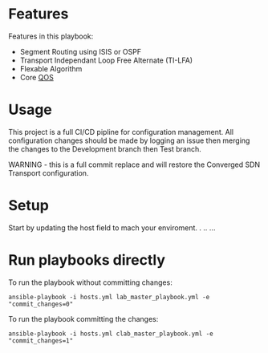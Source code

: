 # Features 

Features in this playbook:
 - Segment Routing using ISIS or OSPF
 - Transport Independant Loop Free Alternate (TI-LFA)
 - Flexable Algorithm
 - Core [QOS](Qos.md)

# Usage

This project is a full CI/CD pipline for configuration management. All configuration changes should be made by logging an issue then merging the changes to the Development branch then Test branch.

WARNING - this is a full commit replace and will restore the Converged SDN Transport configuration.

# Setup

Start by updating the host field to mach your enviroment.
.
..
...

# Run playbooks directly



To run the playbook without committing changes:

    ansible-playbook -i hosts.yml lab_master_playbook.yml -e "commit_changes=0"

To run the playbook committing the changes:

    ansible-playbook -i hosts.yml clab_master_playbook.yml -e "commit_changes=1"
